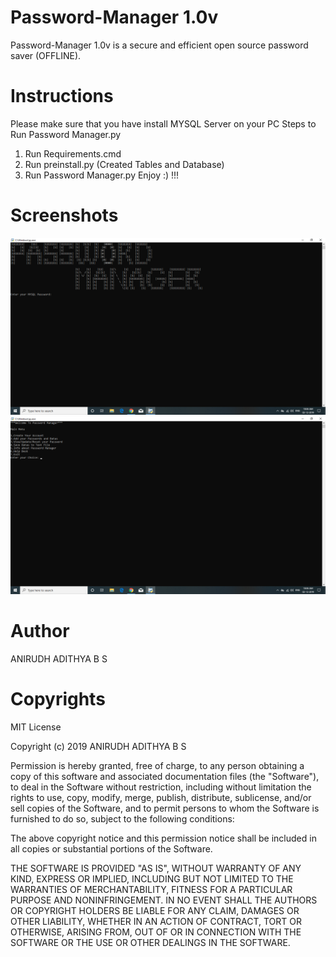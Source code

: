 # Password-Manager 1.0v
Password-Manager 1.0v is a secure and efficient open source password saver (OFFLINE).

# Instructions
Please make sure that you have install MYSQL Server on your PC
Steps to Run Password Manager.py
1. Run Requirements.cmd
2. Run preinstall.py (Created Tables and Database)
3. Run Password Manager.py
Enjoy :) !!!

# Screenshots
![](demo1.png)
![](demo2.png)

# Author
ANIRUDH ADITHYA B S

# Copyrights
MIT License

Copyright (c) 2019 ANIRUDH ADITHYA B S 

Permission is hereby granted, free of charge, to any person obtaining a copy
of this software and associated documentation files (the "Software"), to deal
in the Software without restriction, including without limitation the rights
to use, copy, modify, merge, publish, distribute, sublicense, and/or sell
copies of the Software, and to permit persons to whom the Software is
furnished to do so, subject to the following conditions:

The above copyright notice and this permission notice shall be included in all
copies or substantial portions of the Software.

THE SOFTWARE IS PROVIDED "AS IS", WITHOUT WARRANTY OF ANY KIND, EXPRESS OR
IMPLIED, INCLUDING BUT NOT LIMITED TO THE WARRANTIES OF MERCHANTABILITY,
FITNESS FOR A PARTICULAR PURPOSE AND NONINFRINGEMENT. IN NO EVENT SHALL THE
AUTHORS OR COPYRIGHT HOLDERS BE LIABLE FOR ANY CLAIM, DAMAGES OR OTHER
LIABILITY, WHETHER IN AN ACTION OF CONTRACT, TORT OR OTHERWISE, ARISING FROM,
OUT OF OR IN CONNECTION WITH THE SOFTWARE OR THE USE OR OTHER DEALINGS IN THE
SOFTWARE.
